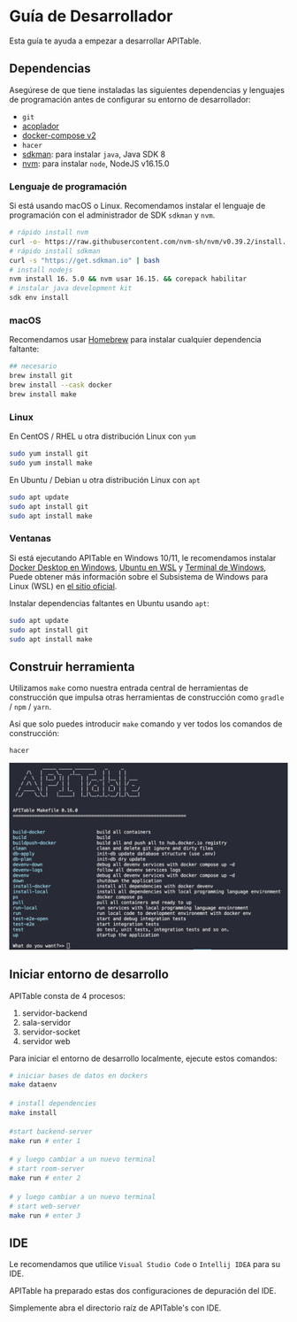 # Guía de Desarrollador

Esta guía te ayuda a empezar a desarrollar APITable.

## Dependencias

Asegúrese de que tiene instaladas las siguientes dependencias y lenguajes de programación antes de configurar su entorno de desarrollador:

- `git`
- [acoplador](https://docs.docker.com/engine/install/)
- [docker-compose v2](https://docs.docker.com/engine/install/)
- `hacer`
- [sdkman](https://sdkman.io/): para instalar `java`, Java SDK 8
- [nvm](https://github.com/nvm-sh/nvm): para instalar `node`, NodeJS v16.15.0


### Lenguaje de programación

Si está usando macOS o Linux. Recomendamos instalar el lenguaje de programación con el administrador de SDK `sdkman` y `nvm`.

```bash
# rápido install nvm
curl -o- https://raw.githubusercontent.com/nvm-sh/nvm/v0.39.2/install. h | bash
# rápido install sdkman
curl -s "https://get.sdkman.io" | bash
# install nodejs 
nvm install 16. 5.0 && nvm usar 16.15. && corepack habilitar
# instalar java development kit
sdk env install
```

### macOS

Recomendamos usar [Homebrew](https://brew.sh/) para instalar cualquier dependencia faltante:

```bash
## necesario
brew install git
brew install --cask docker
brew install make
```

### Linux

En CentOS / RHEL u otra distribución Linux con `yum`

```bash
sudo yum install git
sudo yum install make
```

En Ubuntu / Debian u otra distribución Linux con `apt`

```bash
sudo apt update
sudo apt install git
sudo apt install make
```


### Ventanas

Si está ejecutando APITable en Windows 10/11, le recomendamos instalar [Docker Desktop en Windows](https://docs.docker.com/desktop/install/windows-install/), [Ubuntu en WSL](https://ubuntu.com/wsl) y [Terminal de Windows](https://aka.ms/terminal), Puede obtener más información sobre el Subsistema de Windows para Linux (WSL) en [el sitio oficial](https://learn.microsoft.com/en-us/windows/wsl).

Instalar dependencias faltantes en Ubuntu usando `apt`:

```bash
sudo apt update
sudo apt install git
sudo apt install make
```


## Construir herramienta

Utilizamos `make` como nuestra entrada central de herramientas de construcción que impulsa otras herramientas de construcción como `gradle` / `npm` / `yarn`.

Así que solo puedes introducir `make` comando y ver todos los comandos de construcción:

```bash
hacer
```

![hacer captura de pantalla de comandos](../static/make.png)



## Iniciar entorno de desarrollo

APITable consta de 4 procesos:

1. servidor-backend
2. sala-servidor
3. servidor-socket
4. servidor web

Para iniciar el entorno de desarrollo localmente, ejecute estos comandos:

```bash
# iniciar bases de datos en dockers
make dataenv 

# install dependencies
make install 

#start backend-server
make run # enter 1  

# y luego cambiar a un nuevo terminal
# start room-server
make run # enter 2

# y luego cambiar a un nuevo terminal
# start web-server
make run # enter 3

```




## IDE

Le recomendamos que utilice `Visual Studio Code` o `Intellij IDEA` para su IDE.

APITable ha preparado estas dos configuraciones de depuración del IDE.

Simplemente abra el directorio raíz de APITable's con IDE.

